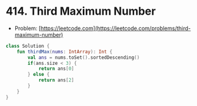 # 414. Third Maximum Number

- Problem: [https://leetcode.com](https://leetcode.com/problems/third-maximum-number)

```kotlin
class Solution {
    fun thirdMax(nums: IntArray): Int {
        val ans = nums.toSet().sortedDescending()
        if(ans.size < 3) {
            return ans[0]
        } else {
            return ans[2]
        }       
    }
}
```